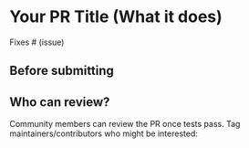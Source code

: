 # Your PR Title (What it does)

<!--
Thank you for contributing to LangChain! Your PR will appear in our next release under the title you set. Please make sure it highlights your valuable contribution.

Replace this with a description of the change, the issue it fixes (if applicable), and relevant context. List any dependencies required for this change.

After you're done, someone will review your PR. They may suggest improvements. If no one reviews your PR within a few days, feel free to @-mention the same people again, as notifications can get lost.
-->

<!-- Remove if not applicable -->

Fixes # (issue)

## Before submitting

<!-- If you're adding a new integration, include an integration test and an example notebook showing its use! -->

## Who can review?

Community members can review the PR once tests pass. Tag maintainers/contributors who might be interested:

<!-- For a quicker response, figure out the right person to tag with @

        @hwchase17 - project lead

        Tracing / Callbacks
        - @agola11

        Async
        - @agola11

        DataLoader Abstractions
        - @eyurtsev

        LLM/Chat Wrappers
        - @hwchase17
        - @agola11

        Tools / Toolkits
        - @vowelparrot
 -->
